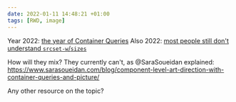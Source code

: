 ```yaml
---
date: 2022-01-11 14:48:21 +01:00
tags: [RWD, image]
---
```


Year 2022: [the year of Container Queries](https://www.bram.us/2021/12/27/css-in-2022/#the-hotlist--container-queries)
Also 2022: [most people still don't understand `srcset-w`/`sizes`](https://almanac.httparchive.org/en/2021/media#sizes-accuracy)

How will they mix? They currently can't, as @SaraSoueidan explained: https://www.sarasoueidan.com/blog/component-level-art-direction-with-container-queries-and-picture/

Any other resource on the topic?